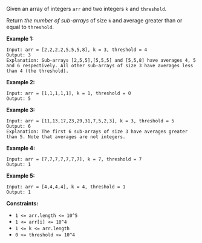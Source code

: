 Given an array of integers `arr` and two integers `k` and `threshold`.

Return _the number of sub-arrays_ of size `k` and average greater than or
equal to `threshold`.



**Example 1:**

    
    
    Input: arr = [2,2,2,2,5,5,5,8], k = 3, threshold = 4
    Output: 3
    Explanation: Sub-arrays [2,5,5],[5,5,5] and [5,5,8] have averages 4, 5 and 6 respectively. All other sub-arrays of size 3 have averages less than 4 (the threshold).
    

**Example 2:**

    
    
    Input: arr = [1,1,1,1,1], k = 1, threshold = 0
    Output: 5
    

**Example 3:**

    
    
    Input: arr = [11,13,17,23,29,31,7,5,2,3], k = 3, threshold = 5
    Output: 6
    Explanation: The first 6 sub-arrays of size 3 have averages greater than 5. Note that averages are not integers.
    

**Example 4:**

    
    
    Input: arr = [7,7,7,7,7,7,7], k = 7, threshold = 7
    Output: 1
    

**Example 5:**

    
    
    Input: arr = [4,4,4,4], k = 4, threshold = 1
    Output: 1
    



**Constraints:**

  * `1 <= arr.length <= 10^5`
  * `1 <= arr[i] <= 10^4`
  * `1 <= k <= arr.length`
  * `0 <= threshold <= 10^4`

